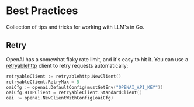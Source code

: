 # Best Practices

Collection of tips and tricks for working with LLM's in Go.

## Retry

OpenAI has a somewhat flaky rate limit, and it's easy to hit it. You can use a [retryablehttp](https://pkg.go.dev/github.com/hashicorp/go-retryablehttp) client to retry requests automatically:

```go
retryableClient := retryablehttp.NewClient()
retryableClient.RetryMax = 5
oaiCfg := openai.DefaultConfig(mustGetEnv("OPENAI_API_KEY"))
oaiCfg.HTTPClient = retryableClient.StandardClient()
oai := openai.NewClientWithConfig(oaiCfg)
```
